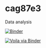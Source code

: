 # cag87e3
Data analysis


[![Binder](https://mybinder.org/badge_logo.svg)](https://mybinder.org/v2/gh/ZarulHanifah/cag87e3.git/HEAD?urlpath=%2Fdoc%2Ftree%2Fmain.ipynb)

[![Voila via Binder](https://img.shields.io/badge/voila%40binder-launch-34BE5B?logo=voila)](https://mybinder.org/v2/gh/ZarulHanifah/cag87e3/HEAD?urlpath=voila%2Fmain.ipynb)
